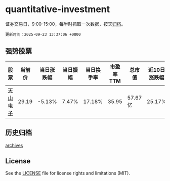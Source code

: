 # quantitative-investment

证券交易日，9:00-15:00，每半时抓取一次数据，按天[归档](archives)。

`更新时间：2025-09-23 13:37:06 +0800`

## 强势股票

|股票|当前价|当日涨跌幅|当日振幅|当日换手率|市盈率TTM|总市值|近10日涨跌幅|
|----|----|----|----|----|----|----|----|
|[天山电子](https://xueqiu.com/S/SZ301379)|29.19|-5.13%|7.47%|17.18%|35.95|57.67亿|25.17%|

## 历史归档

[archives](archives)

## License

See the [LICENSE](LICENSE) file for license rights and limitations (MIT).